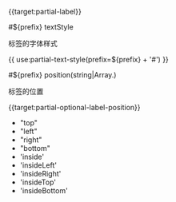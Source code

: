 {{target:partial-label}}

#${prefix} textStyle

标签的字体样式

{{ use:partial-text-style(prefix=${prefix} + '#') }}

#${prefix} position(string|Array.<string>)

标签的位置


{{target:partial-optional-label-position}}

+ "top"
+ "left"
+ "right"
+ "bottom"
+ 'inside'
+ 'insideLeft'
+ 'insideRight'
+ 'insideTop'
+ 'insideBottom'